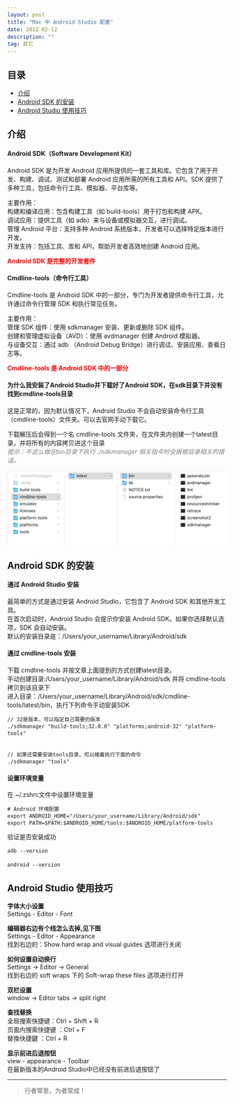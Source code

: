 ```yaml
---
layout: post
title: "Mac 中 Android Studio 配置"
date: 2012-02-12
description: ""
tag: 其它
---
```





## 目录
- [介绍](#content1)   
- [Android SDK 的安装](#content2)   
- [Android Studio 使用技巧](#content66)   


## <a id="content1">介绍</a>

#### **Android SDK（Software Development Kit）**    

Android SDK 是为开发 Android 应用所提供的一套工具和库。它包含了用于开发、构建、调试、测试和部署 Android 应用所需的所有工具和 API。SDK 提供了多种工具，包括命令行工具、模拟器、平台库等。    

主要作用：        
构建和编译应用：包含构建工具（如 build-tools）用于打包和构建 APK。       
调试应用：提供工具（如 adb）来与设备或模拟器交互，进行调试。        
管理 Android 平台：支持多种 Android 系统版本，开发者可以选择特定版本进行开发。       
开发支持：包括工具、库和 API，帮助开发者高效地创建 Android 应用。       

<span style="color:red;font-weight:bold;">Android SDK 是完整的开发套件</span>


#### **Cmdline-tools（命令行工具）**    

Cmdline-tools 是 Android SDK 中的一部分，专门为开发者提供命令行工具，允许通过命令行管理 SDK 和执行常见任务。   

主要作用：    
管理 SDK 组件：使用 sdkmanager 安装、更新或删除 SDK 组件。   
创建和管理虚拟设备（AVD）：使用 avdmanager 创建 Android 模拟器。    
与设备交互：通过 adb （Android Debug Bridge）进行调试、安装应用、查看日志等。    

<span style="color:red;font-weight:bold;">Cmdline-tools 是 Android SDK 中的一部分</span>


#### **为什么我安装了Android Studio并下载好了Android SDK，在sdk目录下并没有找到cmdline-tools目录**    

这是正常的，因为默认情况下，Android Studio 不会自动安装命令行工具（cmdline-tools）文件夹。可以去官网手动下载它。

下载解压后会得到一个名 cmdline-tools 文件夹，在文件夹内创建一个latest目录，并将所有的内容拷贝进这个目录    
<span style="color:gray;font-size:12;font-style:italic;">提示：不这么做在bin目录下执行 ./sdkmanager 相关指令时会报根目录相关的错误。</span>

<img src="/images/Other/1.png">


## <a id="content2">Android SDK 的安装</a>

#### **通过 Android Studio 安装**   
最简单的方式是通过安装 Android Studio，它包含了 Android SDK 和其他开发工具。        
在首次启动时，Android Studio 会提示你安装 Android SDK。如果你选择默认选项，SDK 会自动安装。      
默认的安装目录是：/Users/your_username/Library/Android/sdk     


#### **通过 cmdline-tools 安装**   

下载 cmdline-tools 并按文章上面提到的方式创建latest目录。    
手动创建目录:/Users/your_username/Library/Android/sdk  并将 cmdline-tools 拷贝到该目录下        
进入目录：/Users/your_username/Library/Android/sdk/cmdline-tools/latest/bin，执行下列命令手动安装SDK         
```text
// 32是版本，可以指定自己需要的版本
./sdkmanager "build-tools;32.0.0" "platforms;android-32" "platform-tools" 


// 如果还需要安装tools目录，可以接着执行下面的命令
./sdkmanager "tools"
```

#### **设置环境变量**    

在 ~/.zshrc文件中设置环境变量   
```text
# Android 环境配置
export ANDROID_HOME="/Users/your_username/Library/Android/sdk"
export PATH=$PATH:$ANDROID_HOME/tools:$ANDROID_HOME/platform-tools
```

验证是否安装成功
```text
adb --version

android --version 
```



## <a id="content66">Android Studio 使用技巧</a>

**字体大小设置**     
Settings - Editor - Font     

**编辑器右边有个线怎么去掉,见下图**    
Settings - Editor - Appearance  
找到右边的：Show hard wrap and visual guides 选项进行关闭   

**如何设置自动换行**   
Settings -> Editor -> General   
找到右边的 soft wraps 下的 Soft-wrap these files 选项进行打开    

**双栏设置**      
window -> Editor tabs -> split right


**查找替换**      
全局搜索快捷键：Ctrl + Shift + R    
页面内搜索快捷键 ：Ctrl + F   
替換快捷鍵 ：Ctrl + R   

**显示前进后退按钮**   
view - appearance - Toolbar       
在最新版本的Android Studio中已经没有前进后退按钮了    



----------
>  行者常至，为者常成！


